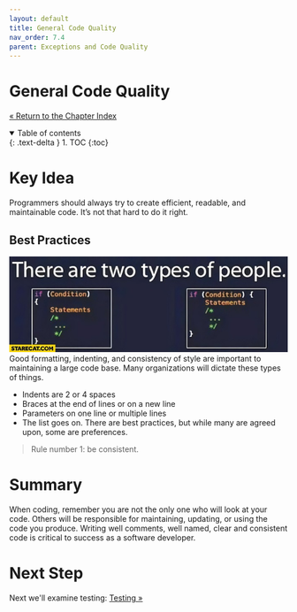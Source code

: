 ```yaml
---
layout: default
title: General Code Quality
nav_order: 7.4
parent: Exceptions and Code Quality
---
```


# General Code Quality
[&laquo; Return to the Chapter Index](index.md)

<details open markdown="block">
  <summary>
    Table of contents
  </summary>
  {: .text-delta }
1. TOC
{:toc}
</details>

# Key Idea
Programmers should always try to create efficient, readable, and maintainable code.  It’s not that hard to do it right.

## Best Practices
![](../../assets/images/general_code_1.jpg)
Good formatting, indenting, and consistency of style are important to maintaining a large code base.  Many organizations will dictate these types of things.

* Indents are 2 or 4 spaces
* Braces at the end of lines or on a new line
* Parameters on one line or multiple lines
* The list goes on.  There are best practices, but while many are agreed upon, some are preferences.  

> Rule number 1: be consistent.

# Summary
When coding, remember you are not the only one who will look at your code.  Others will be responsible for maintaining, updating, or using the code you produce.  Writing well comments, well named, clear and consistent code is critical to success as a software developer.  
# Next Step

Next we'll examine testing: [Testing &raquo;](../8-testing/index.md)